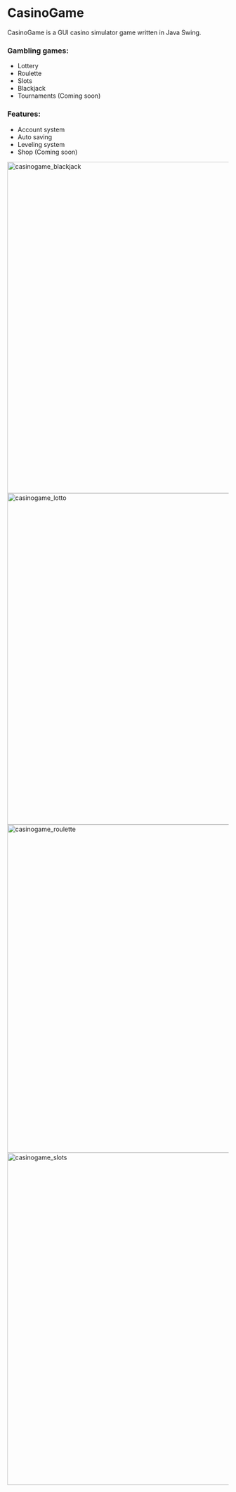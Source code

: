 # CasinoGame

CasinoGame is a GUI casino simulator game written in Java Swing. 

### Gambling games: 

- Lottery
- Roulette
- Slots
- Blackjack
- Tournaments (Coming soon)

### Features:

- Account system
- Auto saving
- Leveling system
- Shop (Coming soon)


<img width="754" alt="casinogame_blackjack" src="https://user-images.githubusercontent.com/107000972/189008139-6f40532f-4d90-4441-b6ea-3dd2c3f280e2.png">
<img width="754" alt="casinogame_lotto" src="https://user-images.githubusercontent.com/107000972/189008142-08ee45e0-d88c-4fa4-a9c8-722426aea669.png">
<img width="747" alt="casinogame_roulette" src="https://user-images.githubusercontent.com/107000972/189008144-3593b10e-097d-4bdf-9d04-8a5f7a3b4d52.png">
<img width="756" alt="casinogame_slots" src="https://user-images.githubusercontent.com/107000972/189008146-2b40cd47-0d80-4822-b3da-064e13a016b6.png">
